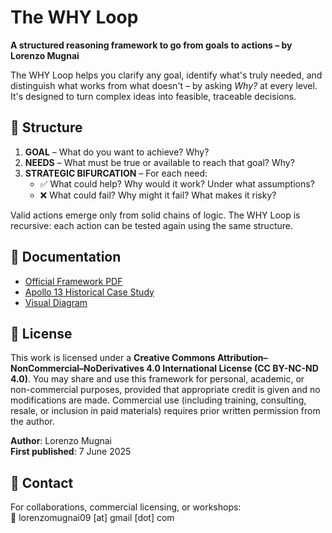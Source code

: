 # The WHY Loop

**A structured reasoning framework to go from goals to actions – by Lorenzo Mugnai**

The WHY Loop helps you clarify any goal, identify what's truly needed, and distinguish what works from what doesn't – by asking *Why?* at every level. It's designed to turn complex ideas into feasible, traceable decisions.

## 🔄 Structure

1. **GOAL** – What do you want to achieve? Why?
2. **NEEDS** – What must be true or available to reach that goal? Why?
3. **STRATEGIC BIFURCATION** – For each need:
   - ✅ What could help? Why would it work? Under what assumptions?
   - ❌ What could fail? Why might it fail? What makes it risky?

Valid actions emerge only from solid chains of logic. The WHY Loop is recursive: each action can be tested again using the same structure.

## 📘 Documentation

- [Official Framework PDF](docs/The_WHY_Loop_Framework_by_Lorenzo_Mugnai.pdf)
- [Apollo 13 Historical Case Study](examples/apollo13_case.md)
- [Visual Diagram](docs/Diagram.png)

## 📜 License

This work is licensed under a **Creative Commons Attribution–NonCommercial–NoDerivatives 4.0 International License (CC BY-NC-ND 4.0)**.
You may share and use this framework for personal, academic, or non-commercial purposes, provided that appropriate credit is given and no modifications are made.
Commercial use (including training, consulting, resale, or inclusion in paid materials) requires prior written permission from the author.

**Author**: Lorenzo Mugnai  
**First published**: 7 June 2025

## 📩 Contact

For collaborations, commercial licensing, or workshops:  
📧 lorenzomugnai09 [at] gmail [dot] com
